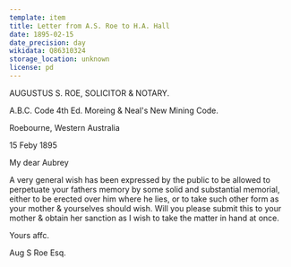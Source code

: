 ```yaml
---
template: item
title: Letter from A.S. Roe to H.A. Hall
date: 1895-02-15
date_precision: day
wikidata: Q86310324
storage_location: unknown
license: pd
---
```


AUGUSTUS S. ROE,
SOLICITOR & NOTARY.

A.B.C. Code 4th Ed.
Moreing & Neal's New Mining Code.

Roebourne,
Western Australia

15 Feby 1895

My dear Aubrey

A very general wish has been expressed by the public to be allowed to perpetuate your fathers memory by some solid and substantial memorial, either to be erected over him where he lies, or to take such other form as your mother & yourselves should wish. Will you please submit this to your mother & obtain her sanction as I wish to take the matter in hand at once.

Yours affc.

Aug S Roe Esq.
